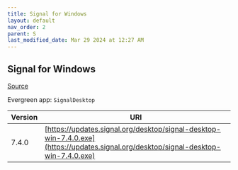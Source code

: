 ```yaml
---
title: Signal for Windows
layout: default
nav_order: 2
parent: S
last_modified_date: Mar 29 2024 at 12:27 AM
---
```


## Signal for Windows

[Source](https://www.signal.org/)

Evergreen app: `SignalDesktop`

| Version | URI                                                                                                                                |
| ------- | ---------------------------------------------------------------------------------------------------------------------------------- |
| 7.4.0   | [https://updates.signal.org/desktop/signal-desktop-win-7.4.0.exe](https://updates.signal.org/desktop/signal-desktop-win-7.4.0.exe) |
